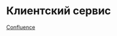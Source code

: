 # Клиентский сервис

[Confluence](https://infordconfluence.atlassian.net/wiki/spaces/IFD/pages/4489360)